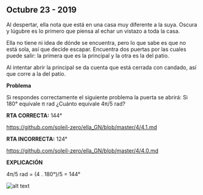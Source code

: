 ## Octubre 23 - 2019

Al despertar, ella nota que está en una casa muy diferente a la suya. Oscura y lúgubre es lo primero que piensa al echar un vistazo a toda la casa. 

Ella no tiene ni idea de dónde se encuentra, pero lo que sabe es que no está sola, así que decide escapar. Encuentra dos puertas por las cuales puede salir: la primera que es la principal y la otra es la del patio. 

Al intentar abrir la principal se da cuenta que está cerrada con candado, así que corre a la del patio.

**Problema**

Si respondes correctamente el siguiente problema la puerta se abrirá: Si 180° equivale π rad ¿Cuánto equivale 4π/5 rad?

**RTA CORRECTA:** 144°

https://github.com/soleil-zero/ella_GN/blob/master/4/4.1.md

**RTA INCORRECTA:** 124°

https://github.com/soleil-zero/ella_GN/blob/master/4/4.0.md

**EXPLICACIÓN**

4π/5 rad = (4 . 180°)/5 = 144°

![alt text](https://github.com/soleil-zero/ella_GN/blob/master/Im%C3%A1genes/3/3.1.jpg "title")



